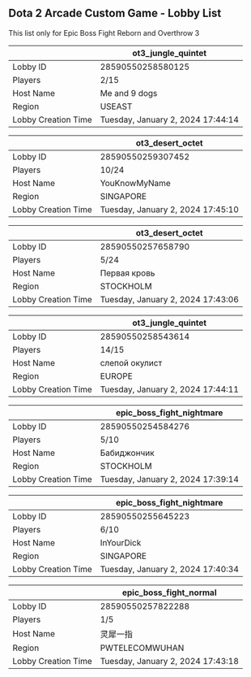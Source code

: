 ## Dota 2 Arcade Custom Game - Lobby List

This list only for Epic Boss Fight Reborn and Overthrow 3

|  | ot3_jungle_quintet |
| ------ | ------ |
| Lobby ID | 28590550258580125 |
| Players | 2/15 |
| Host Name | Me and 9 dogs |
| Region | USEAST |
| Lobby Creation Time | Tuesday, January 2, 2024 17:44:14 |


|  | ot3_desert_octet |
| ------ | ------ |
| Lobby ID | 28590550259307452 |
| Players | 10/24 |
| Host Name | YouKnowMyName |
| Region | SINGAPORE |
| Lobby Creation Time | Tuesday, January 2, 2024 17:45:10 |


|  | ot3_desert_octet |
| ------ | ------ |
| Lobby ID | 28590550257658790 |
| Players | 5/24 |
| Host Name | Первая кровь |
| Region | STOCKHOLM |
| Lobby Creation Time | Tuesday, January 2, 2024 17:43:06 |


|  | ot3_jungle_quintet |
| ------ | ------ |
| Lobby ID | 28590550258543614 |
| Players | 14/15 |
| Host Name | слепой окулист |
| Region | EUROPE |
| Lobby Creation Time | Tuesday, January 2, 2024 17:44:11 |


|  | epic_boss_fight_nightmare |
| ------ | ------ |
| Lobby ID | 28590550254584276 |
| Players | 5/10 |
| Host Name | Бабиджончик |
| Region | STOCKHOLM |
| Lobby Creation Time | Tuesday, January 2, 2024 17:39:14 |


|  | epic_boss_fight_nightmare |
| ------ | ------ |
| Lobby ID | 28590550255645223 |
| Players | 6/10 |
| Host Name | InYourDick |
| Region | SINGAPORE |
| Lobby Creation Time | Tuesday, January 2, 2024 17:40:34 |


|  | epic_boss_fight_normal |
| ------ | ------ |
| Lobby ID | 28590550257822288 |
| Players | 1/5 |
| Host Name | 灵犀一指 |
| Region | PWTELECOMWUHAN |
| Lobby Creation Time | Tuesday, January 2, 2024 17:43:18 |


